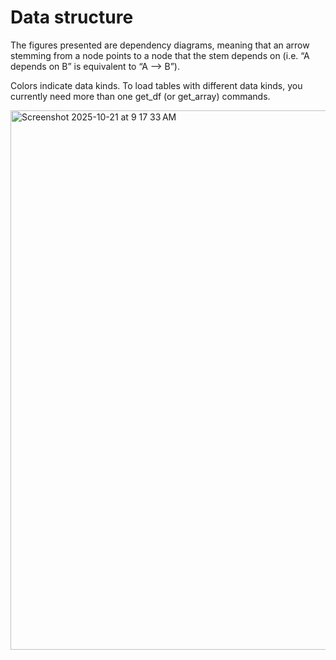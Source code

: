 # Data structure

The figures presented are dependency diagrams, meaning that an arrow stemming from a node points to a node that the stem depends on (i.e. “A depends on B” is equivalent to “A —> B”).

Colors indicate data kinds. To load tables with different data kinds, you currently need more than one get_df (or get_array) commands.

<img width="2112" height="863" alt="Screenshot 2025-10-21 at 9 17 33 AM" src="https://github.com/user-attachments/assets/ba79241a-49a4-4e72-b141-8f6469b21815" />

